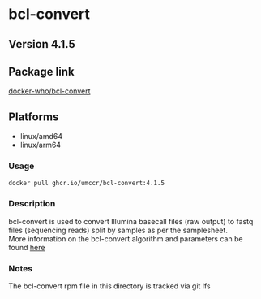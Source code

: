 # bcl-convert

## Version 4.1.5

## Package link
[docker-who/bcl-convert](https://github.com/umccr/docker-who/pkgs/container/bcl-convert)

## Platforms
* linux/amd64
* linux/arm64

### Usage

```bash
docker pull ghcr.io/umccr/bcl-convert:4.1.5
```


### Description

bcl-convert is used to convert Illumina basecall files (raw output) to fastq files (sequencing reads) split
by samples as per the samplesheet.  
More information on the bcl-convert algorithm and parameters can be found [here](https://sapac.support.illumina.com/sequencing/sequencing_software/bcl-convert.html)

### Notes

The bcl-convert rpm file in this directory is tracked via git lfs
